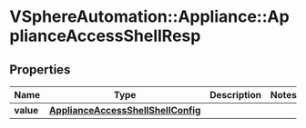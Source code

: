 # VSphereAutomation::Appliance::ApplianceAccessShellResp

## Properties
Name | Type | Description | Notes
------------ | ------------- | ------------- | -------------
**value** | [**ApplianceAccessShellShellConfig**](ApplianceAccessShellShellConfig.md) |  | 


